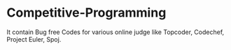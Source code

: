 # Competitive-Programming
It contain Bug free Codes for various online judge like Topcoder, Codechef, Project Euler, Spoj.
